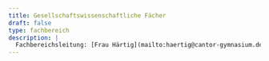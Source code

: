 ```yaml
---
title: Gesellschaftswissenschaftliche Fächer
draft: false
type: fachbereich
description: |
  Fachbereichsleitung: [Frau Härtig](mailto:haertig@cantor-gymnasium.de) und [Herr Podlipnik](mailto:podlipnik@cantor-gymnasium.de)
---
```

